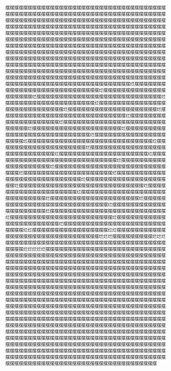 摆摆摆摆摆摆摆摆摆摆摆摆摆摆摆摆摆摆摆摆摆摆摆摆摆摆摆摆摆摆摆摆摆摆摆摆摆摆摆摆摆摆摆摆摆摆摆摆摆摆摆摆摆摆摆摆摆摆摆摆摆摆摆摆摆摆摆摆摆摆摆摆摆摆摆摆摆摆摆摆摆摆摆摆摆摆摆摆摆摆摆摆摆摆摆摆摆摆摆摆摆摆摆摆摆摆摆摆摆摆摆摆摆摆摆摆摆摆摆摆摆摆摆摆摆摆摆摆摆摆摆摆摆摆摆摆摆摆摆摆摆摆摆摆摆摆摆摆摆摆摆摆摆摆摆摆摆摆摆摆摆摆摆摆摆摆摆摆摆摆摆摆摆摆摆摆摆摆摆摆摆摆摆摆摆摆摆摆摆摆摆摆摆摆摆摆摆摆摆摆摆摆摆摆摆摆摆摆摆摆摆摆摆摆摆摆摆摆摆摆摆摆摆摆摆摆摆摆摆摆摆摆摆摆摆摆摆摆摆摆摆摆摆摆摆摆摆摆摆摆摆摆摆摆摆摆摆摆摆摆摆摆摆摆摆摆摆摆摆摆摆摆摆摆摆摆摆摆摆摆摆摆摆摆摆摆摆摆摆摆摆摆摆摆摆摆摆摆摆摆摆摆摆摆摆摆摆摆摆摆摆摆摆摆摆摆摆摆摆摆摆摆摆摆摆摆摆摆摆摆摆摆摆摆摆摆摆摆摆摆摆摆摆摆摆摆摆摆摆摆摆摆摆摆摆摆摆摆摆摆摆摆摆摆摆摆摆摆摆摆摆摆摆摆摆摆摆摆摆摆摆摆摆摆摆摆摆摆摆摆摆摆摆摆摆摆摆摆摆摆摆摆摆摆摆摆摆摆摆摆摆摆摆摆摆摆摆摆摆摆摆摆摆摆摆摆摆摆摆摆摆摆摆摆摆摆摆摆摆摆摆摆摆摆摆摆摆摆摆摆摆摆摆摆摆摆摆摆摆摆烂摆摆摆摆摆摆摆摆摆摆摆摆摆摆摆摆摆摆摆摆摆摆摆摆摆摆摆摆烂摆摆摆摆摆摆摆摆摆摆摆摆摆摆摆摆摆摆摆摆烂摆摆摆摆摆摆摆摆摆摆摆摆摆摆摆摆摆摆摆摆摆摆摆摆摆摆摆摆烂摆摆摆摆摆摆摆摆摆摆摆摆摆摆摆摆摆摆摆摆烂摆摆摆摆摆摆摆摆摆摆摆摆摆摆摆摆摆摆摆摆摆摆摆摆摆摆摆摆烂摆摆摆摆摆摆摆摆摆摆摆摆摆摆摆摆摆摆摆摆烂摆摆摆摆摆摆摆摆摆摆摆摆摆摆摆摆摆摆摆摆摆摆摆摆摆摆摆摆烂摆摆摆摆摆摆摆摆摆摆摆摆摆摆摆摆摆摆摆摆烂摆摆摆摆摆摆摆摆摆摆摆摆摆摆摆摆摆摆摆摆摆摆摆摆摆摆摆摆烂摆摆摆摆摆摆摆摆摆摆摆摆摆摆摆摆摆摆摆摆烂摆摆摆摆摆摆摆摆摆摆摆摆摆摆摆摆摆摆摆摆摆摆摆摆摆摆摆摆烂摆摆摆摆摆摆摆摆摆摆摆摆摆摆摆摆摆摆摆摆烂摆摆摆摆摆摆摆摆摆摆摆摆摆摆摆摆摆摆摆摆摆摆摆摆摆摆摆摆烂摆摆摆摆摆摆摆摆摆摆摆摆摆摆摆摆摆摆摆摆烂摆摆摆摆摆摆摆摆摆摆摆摆摆摆摆摆摆摆摆摆摆摆摆摆摆摆摆摆烂摆摆摆摆摆摆摆摆摆摆摆摆摆摆摆摆摆摆摆摆烂摆摆摆摆摆摆摆摆摆摆摆摆摆摆摆摆摆摆摆摆摆摆摆摆摆摆摆摆烂摆摆摆摆摆摆摆摆摆摆摆摆摆摆摆摆摆摆摆摆烂摆摆摆摆摆摆摆摆摆摆摆摆摆摆摆摆摆摆摆摆摆摆摆摆摆摆摆摆烂摆摆摆摆摆摆摆摆摆摆摆摆摆摆摆摆摆摆摆摆烂摆摆摆摆摆摆摆摆摆摆摆摆摆摆摆摆摆摆摆摆摆摆摆摆摆摆摆摆烂摆摆摆摆摆摆摆摆摆摆摆摆摆摆摆摆摆摆摆摆烂摆摆摆摆摆摆摆摆摆摆摆摆摆摆摆摆摆摆摆摆摆摆摆摆摆摆摆摆烂摆摆摆摆摆摆摆摆摆摆摆摆摆摆摆摆摆摆摆摆烂摆摆摆摆摆摆摆摆摆摆摆摆摆摆摆摆摆摆摆摆摆摆摆摆摆摆摆摆烂摆摆摆摆摆摆摆摆摆摆摆摆摆摆摆摆摆摆摆摆烂摆摆摆摆摆摆摆摆摆摆摆摆摆摆摆摆摆摆摆摆摆摆摆摆摆摆摆摆烂摆摆摆摆摆摆摆摆摆摆摆摆摆摆摆摆摆摆摆摆摆烂摆摆摆摆摆摆摆摆摆摆摆摆摆摆摆摆摆摆摆摆摆摆摆摆摆摆烂摆摆摆摆摆摆摆摆摆摆摆摆摆摆摆摆摆摆摆摆摆摆摆烂摆摆摆摆摆摆摆摆摆摆摆摆摆摆摆摆摆摆摆摆摆摆摆烂摆摆摆摆摆摆摆摆摆摆摆摆摆摆摆摆摆摆摆摆摆摆摆摆摆摆摆烂烂摆摆摆摆摆摆摆摆摆摆摆摆摆摆摆摆摆烂烂摆摆摆摆摆摆摆摆摆摆摆摆摆摆摆摆摆摆摆摆摆摆摆摆摆摆摆摆摆摆摆摆烂烂烂摆摆摆摆摆摆摆摆摆烂烂烂摆摆摆摆摆摆摆摆摆摆摆摆摆摆摆摆摆摆摆摆摆摆摆摆摆摆摆摆摆摆摆摆摆摆摆摆摆摆摆摆烂烂烂烂烂摆摆摆摆摆摆摆摆摆摆摆摆摆摆摆摆摆摆摆摆摆摆摆摆摆摆摆摆摆摆摆摆摆摆摆摆摆摆摆摆摆摆摆摆摆摆摆摆摆摆摆摆摆摆摆摆摆摆摆摆摆摆摆摆摆摆摆摆摆摆摆摆摆摆摆摆摆摆摆摆摆摆摆摆摆摆摆摆摆摆摆摆摆摆摆摆摆摆摆摆摆摆摆摆摆摆摆摆摆摆摆摆摆摆摆摆摆摆摆摆摆摆摆摆摆摆摆摆摆摆摆摆摆摆摆摆摆摆摆摆摆摆摆摆摆摆摆摆摆摆摆摆摆摆摆摆摆摆摆摆摆摆摆摆摆摆摆摆摆摆摆摆摆摆摆摆摆摆摆摆摆摆摆摆摆摆摆摆摆摆摆摆摆摆摆摆摆摆摆摆摆摆摆摆摆摆摆摆摆摆摆摆摆摆摆摆摆摆摆摆摆摆摆摆摆摆摆摆摆摆摆摆摆摆摆摆摆摆摆摆摆摆摆摆摆摆摆摆摆摆摆摆摆摆摆摆摆摆摆摆摆摆摆摆摆摆摆摆摆摆摆摆摆摆摆摆摆摆摆摆摆摆摆摆摆摆摆摆摆摆摆摆摆摆摆摆摆摆摆摆摆摆摆摆摆摆摆摆摆摆摆摆摆摆摆摆摆摆摆摆摆摆摆摆摆摆摆摆摆摆摆摆摆摆摆摆摆摆摆摆摆摆摆摆摆摆摆摆摆摆摆摆摆摆摆摆摆摆摆摆摆摆摆摆摆摆摆摆摆摆摆摆摆摆摆摆摆摆摆摆摆摆摆摆摆摆摆摆摆摆摆摆摆摆摆摆摆摆摆摆摆摆摆摆摆摆摆摆摆摆摆摆摆摆摆摆摆摆摆摆摆摆摆摆摆摆摆摆摆摆摆摆摆摆摆摆摆摆摆摆摆摆摆摆摆摆摆摆摆摆摆摆摆摆摆摆摆摆摆摆摆摆摆摆摆摆摆摆摆摆摆摆摆摆摆摆摆摆摆摆摆摆摆摆摆摆摆摆摆摆摆摆摆摆摆摆摆摆摆摆摆摆摆摆摆摆摆摆摆摆摆摆摆摆摆摆摆摆摆摆摆摆摆摆摆摆摆摆摆摆摆摆摆摆摆摆摆摆摆摆摆摆摆摆摆摆摆摆摆摆摆摆摆摆摆摆摆摆摆摆摆摆摆摆摆摆摆摆摆摆摆摆摆摆摆摆摆摆摆摆摆摆摆摆摆摆摆摆摆摆摆摆摆摆摆摆摆摆摆摆摆摆摆摆摆摆摆摆摆摆摆摆摆摆摆摆摆摆摆摆摆摆摆摆摆摆摆摆摆摆摆摆摆摆摆摆摆摆摆摆摆摆摆摆摆摆摆摆摆摆摆摆摆摆摆摆摆摆摆摆摆摆摆摆摆摆摆摆摆摆摆摆摆
